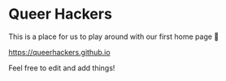 
# Queer Hackers 

This is a place for us to play around with our first home page 🐬

https://queerhackers.github.io

Feel free to edit and add things!
